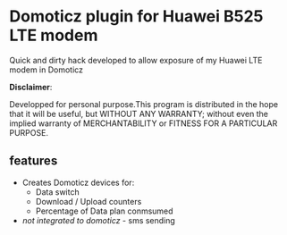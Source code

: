 # Domoticz plugin for Huawei B525 LTE modem
Quick and dirty hack developed to allow exposure of my Huawei LTE modem in Domoticz

**Disclaimer**: 

Developped for personal purpose.This program is distributed in the hope that it will be useful,
    but WITHOUT ANY WARRANTY; without even the implied warranty of
    MERCHANTABILITY or FITNESS FOR A PARTICULAR PURPOSE.

## features

- Creates Domoticz devices for:
  - Data switch
  - Download / Upload counters
  - Percentage of Data plan conmsumed
 - *not integrated to domoticz* - sms sending
